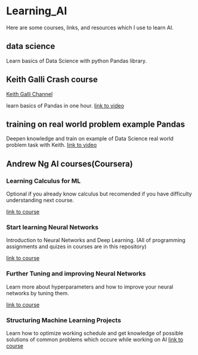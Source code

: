 # Learning_AI
Here are some courses, links, and resources which I use to learn AI.

## data science 
Learn basics of Data Science with python Pandas library.

## Keith Galli Crash course 
[Keith Galli Channel](https://www.youtube.com/@KeithGalli/videos)

learn basics of Pandas in one hour. [link to video](https://www.youtube.com/watch?v=vmEHCJofslg&t=1s)

## training on real world problem example Pandas
Deepen knowledge and train on example of Data Science real world problem task with Keith.
[link to video](https://youtu.be/eMOA1pPVUc4?si=znXn1Wj0XJTnTpnb)


## Andrew Ng AI courses(Coursera)

### Learning Calculus for ML
Optional if you already know calculus but recomended if you have difficulty understanding next course.

[link to course](https://www.coursera.org/learn/machine-learning-calculus)

### Start learning Neural Networks
Introduction to Neural Networks and Deep Learning. (All of programming assignments and quizes in courses are in this repository)

[link to course](https://www.coursera.org/learn/neural-networks-deep-learning)

### Further Tuning and improving Neural Networks
Learn more about hyperparameters and how to improve your neural networks by tuning them.

[link to course](https://www.coursera.org/learn/deep-neural-network)

### Structuring Machine Learning Projects
Learn how to optimize working schedule and get knowledge of possible solutions of common problems which occure while working on AI
[link to course](https://www.coursera.org/learn/machine-learning-projects/)


